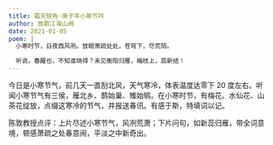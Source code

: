 ```yaml
---
title: 霜天晓角·庚子年小寒节吟
author: 放歌江海山阙
date: 2021-01-05
poem: |
  小寒时节，日夜西风冽。放眼萧疏处处，苍穹下，尽荒陌。

  听说，春醒也，不知谁晓得？未见衡阳归雁，梅枝上，蕊新结！
---
```


今日是小寒节气，前几天一直刮北风，天气寒冷，体表温度达零下 20 度左右。听闻小寒节气有三侯，雁北乡、鹊始巢、雉始鸲。在小寒时节，有梅花、水仙花、山茶花绽放，点缀这寒冷的节气，并报送春讯。有感于斯，特填词以记。

陈敦教授点评：上片尽述小寒节气，风冽荒萧；下片问句，如新蕊归雁，带全词意境，顿感萧疏之处春意闹，平淡之中新奇出。
